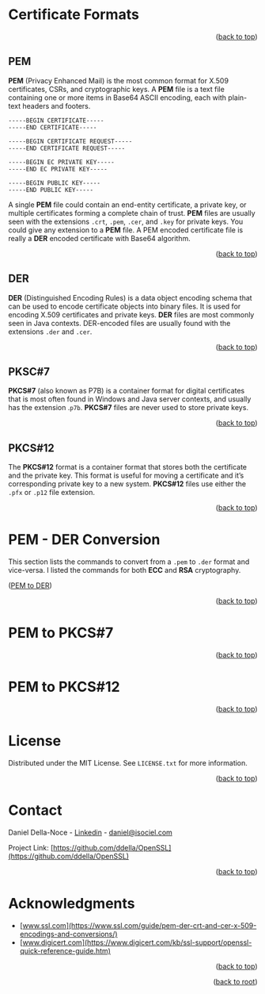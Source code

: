 <!-- Improved compatibility of back to top link: See: https://github.com/othneildrew/Best-README-Template/pull/73 -->
<a name="readme-top"></a>

# Certificate Formats
<p align="right">(<a href="#readme-top">back to top</a>)</p>

## PEM
**PEM** (Privacy Enhanced Mail) is the most common format for X.509 certificates, CSRs, and cryptographic keys. A **PEM** file is a text file containing one or more items in Base64 ASCII encoding, each with plain-text headers and footers.

    -----BEGIN CERTIFICATE-----
    -----END CERTIFICATE-----

    -----BEGIN CERTIFICATE REQUEST-----
    -----END CERTIFICATE REQUEST-----

    -----BEGIN EC PRIVATE KEY-----
    -----END EC PRIVATE KEY-----

    -----BEGIN PUBLIC KEY-----
    -----END PUBLIC KEY-----

A single **PEM** file could contain an end-entity certificate, a private key, or multiple certificates forming a complete chain of trust. **PEM** files are usually seen with the extensions `.crt`, `.pem`, `.cer`, and `.key` for private keys. You could give any extension to a **PEM** file. A PEM encoded certificate file is really a **DER** encoded certificate with Base64 algorithm.
<p align="right">(<a href="#readme-top">back to top</a>)</p>

## DER
**DER** (Distinguished Encoding Rules) is a data object encoding schema that can be used to encode certificate objects into binary files. It is used for encoding X.509 certificates and private keys. **DER** files are most commonly seen in Java contexts. DER-encoded files are usually found with the extensions `.der` and `.cer`.
<p align="right">(<a href="#readme-top">back to top</a>)</p>

## PKSC#7
**PKCS#7** (also known as P7B) is a container format for digital certificates that is most often found in Windows and Java server contexts, and usually has the extension .`p7b`. **PKCS#7** files are never used to store private keys.
<p align="right">(<a href="#readme-top">back to top</a>)</p>

## PKCS#12
The **PKCS#12** format is a container format that stores both the certificate and the private key. This format is useful for moving a certificate and it’s corresponding private key to a new system. **PKCS#12** files use either the `.pfx` or `.p12` file extension.
<p align="right">(<a href="#readme-top">back to top</a>)</p>

# PEM - DER Conversion
This section lists the commands to convert from a `.pem` to `.der` format and vice-versa. I listed the commands for both **ECC** and **RSA** cryptography.
<p align="left">(<a href="PEM-DER">PEM to DER</a>)</p>
<p align="right">(<a href="#readme-top">back to top</a>)</p>

# PEM to PKCS#7
<p align="right">(<a href="#readme-top">back to top</a>)</p>

# PEM to PKCS#12
<p align="right">(<a href="#readme-top">back to top</a>)</p>

<!-- LICENSE -->
# License
Distributed under the MIT License. See `LICENSE.txt` for more information.
<p align="right">(<a href="#readme-top">back to top</a>)</p>

<!-- CONTACT -->
# Contact
Daniel Della-Noce - [Linkedin](https://www.linkedin.com/in/daniel-della-noce-2176b622/) - daniel@isociel.com

Project Link: [https://github.com/ddella/OpenSSL](https://github.com/ddella/OpenSSL)
<p align="right">(<a href="#readme-top">back to top</a>)</p>

<!-- ACKNOWLEDGMENTS -->
# Acknowledgments
* [www.ssl.com](https://www.ssl.com/guide/pem-der-crt-and-cer-x-509-encodings-and-conversions/)
* [www.digicert.com](https://www.digicert.com/kb/ssl-support/openssl-quick-reference-guide.htm)

<p align="right">(<a href="#readme-top">back to top</a>)</p>
<p align="right">(<a href="../">back to root</a>)</p>
